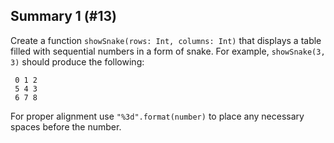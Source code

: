 ## Summary 1 (#13)

Create a function `showSnake(rows: Int, columns: Int)` that displays a table
filled with sequential numbers in a form of snake. For example, `showSnake(3,
3)` should produce the following:

```
 0 1 2
 5 4 3
 6 7 8
```

For proper alignment use `"%3d".format(number)` to place any necessary spaces
before the number.
